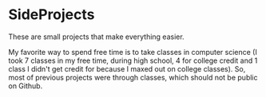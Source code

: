 # SideProjects
These are small projects that make everything easier.

My favorite way to spend free time is to take classes in computer science (I took 7 classes in my free time, during high school, 4 for college credit and 1 class I didn't get credit for because I maxed out on college classes). So, most of previous projects were through classes, which should not be public on Github.
